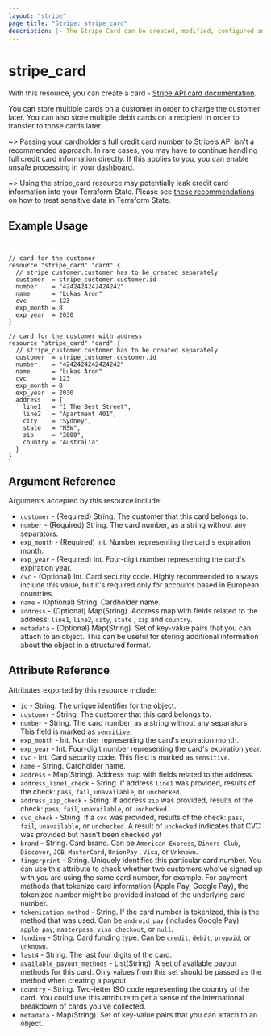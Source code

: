```yaml
---
layout: "stripe"
page_title: "Stripe: stripe_card"
description: |- The Stripe Card can be created, modified, configured and removed by this resource.
---
```


# stripe_card

With this resource, you can create a card - [Stripe API card documentation](https://stripe.com/docs/api/cards).

You can store multiple cards on a customer in order to charge the customer later. You can also store multiple debit
cards on a recipient in order to transfer to those cards later.

~> Passing your cardholder’s full credit card number to Stripe’s API isn't a recommended approach. In rare cases, you
may have to continue handling full credit card information directly. If this applies to you, you can enable unsafe 
processing in your [dashboard](https://dashboard.stripe.com/settings/integration).

~> Using the stripe_card resource may potentially leak credit card information into your Terraform State. 
Please see [these recommendations](https://www.terraform.io/docs/language/state/sensitive-data.html#recommendations) 
on how to treat sensitive data in Terraform State.

## Example Usage

```hcl


// card for the customer
resource "stripe_card" "card" {
  // stripe_customer.customer has to be created separately
  customer  = stripe_customer.customer.id
  number    = "4242424242424242"
  name      = "Lukas Aron"
  cvc       = 123
  exp_month = 8
  exp_year  = 2030
}

// card for the customer with address
resource "stripe_card" "card" {
  // stripe_customer.customer has to be created separately
  customer  = stripe_customer.customer.id
  number    = "4242424242424242"
  name      = "Lukas Aron"
  cvc       = 123
  exp_month = 8
  exp_year  = 2030
  address   = {
    line1   = "1 The Best Street",
    line2   = "Apartment 401",
    city    = "Sydney",
    state   = "NSW",
    zip     = "2000",
    country = "Australia"
  }
}
```

## Argument Reference

Arguments accepted by this resource include:

* `customer` - (Required) String. The customer that this card belongs to.
* `number` - (Required) String. The card number, as a string without any separators.
* `exp_month` - (Required) Int. Number representing the card's expiration month.
* `exp_year` - (Required) Int. Four-digit number representing the card's expiration year.
* `cvc` - (Optional) Int. Card security code. Highly recommended to always include this value, but it's required only
  for accounts based in European countries.
* `name` - (Optional) String. Cardholder name.
* `address` - (Optional) Map(String). Address map with fields related to the address: `line1`, `line2`, `city`, `state`
  , `zip` and `country`.
* `metadata` - (Optional) Map(String). Set of key-value pairs that you can attach to an object. This can be useful for
  storing additional information about the object in a structured format.

## Attribute Reference

Attributes exported by this resource include:

* `id` - String. The unique identifier for the object.
* `customer` - String. The customer that this card belongs to.
* `number` - String. The card number, as a string without any separators. This field is marked as `sensitive`.
* `exp_month` - Int. Number representing the card's expiration month.
* `exp_year` - Int. Four-digit number representing the card's expiration year.
* `cvc` - Int. Card security code. This field is marked as `sensitive`.
* `name` - String. Cardholder name.
* `address` - Map(String). Address map with fields related to the address.
* `address_line1_check` - String. If address `line1` was provided, results of the check: `pass`, `fail`, `unavailable`,
  or `unchecked`.
* `address_zip_check` - String. If address `zip` was provided, results of the check: `pass`, `fail`, `unavailable`,
  or `unchecked`.
* `cvc_check` - String. If a `cvc` was provided, results of the check: `pass`, `fail`, `unavailable`, or `unchecked`. A
  result of `unchecked` indicates that CVC was provided but hasn’t been checked yet
* `brand` - String. Card brand. Can be `American Express`, `Diners Club`, `Discover`, `JCB`, `MasterCard`, `UnionPay`
  , `Visa`, or `Unknown`.
* `fingerprint` - String. Uniquely identifies this particular card number. You can use this attribute to check whether
  two customers who’ve signed up with you are using the same card number, for example. For payment methods that tokenize
  card information (Apple Pay, Google Pay), the tokenized number might be provided instead of the underlying card
  number.
* `tokenization_method` - String. If the card number is tokenized, this is the method that was used. Can
  be `android_pay` (includes Google Pay), `apple_pay`, `masterpass`, `visa_checkout`, or `null`.
* `funding` - String. Card funding type. Can be `credit`, `debit`, `prepaid`, or `unknown`.
* `last4` - String. The last four digits of the card.
* `available_payout_methods` - List(String). A set of available payout methods for this card. Only values from this set
  should be passed as the method when creating a payout.
* `country` - String. Two-letter ISO code representing the country of the card. You could use this attribute to get a
  sense of the international breakdown of cards you’ve collected.
* `metadata` - Map(String). Set of key-value pairs that you can attach to an object.